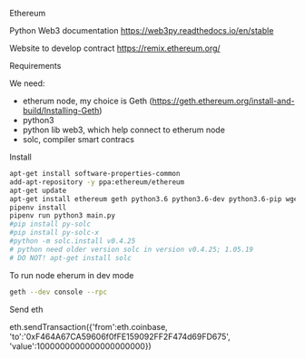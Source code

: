 Ethereum

Python Web3 documentation
https://web3py.readthedocs.io/en/stable

Website to develop contract
https://remix.ethereum.org/

Requirements

We need:
 - etherum node, my choice is Geth 
(https://geth.ethereum.org/install-and-build/Installing-Geth)
 - python3
 - python lib web3, which help connect to etherum node
 - solc, compiler smart contracs 

Install
```bash
apt-get install software-properties-common
add-apt-repository -y ppa:ethereum/ethereum
apt-get update
apt-get install ethereum geth python3.6 python3.6-dev python3.6-pip wget
pipenv install
pipenv run python3 main.py
#pip install py-solc
#pip install py-solc-x
#python -m solc.install v0.4.25
# python need older version solc in version v0.4.25; 1.05.19
# DO NOT! apt-get install solc 
```

To run node eherum in dev mode
```bash
geth --dev console --rpc
```

Send eth

eth.sendTransaction({'from':eth.coinbase, 'to':'0xF464A67CA59606f0fFE159092FF2F474d69FD675', 'value':1000000000000000000000})


